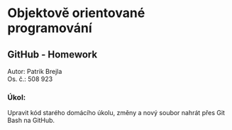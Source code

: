 # Objektově orientované programování
## GitHub - Homework

Autor: Patrik Brejla  
Os. č.: 508 923

### Úkol:
Upravit kód starého domácího úkolu, změny a nový soubor nahrát přes Git Bash na GitHub.